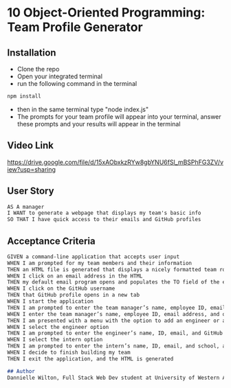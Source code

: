 # 10 Object-Oriented Programming: Team Profile Generator

## Installation

- Clone the repo
- Open your integrated terminal
- run the following command in the terminal
```md
npm install
````
- then in the same terminal type "node index.js"
- The prompts for your team profile will appear into your terminal, answer these prompts and your results will appear in the terminal

## Video Link
https://drive.google.com/file/d/15xAObxkzRYw8gbYNU6fSl_mBSPhFG3ZV/view?usp=sharing

## User Story

```md
AS A manager
I WANT to generate a webpage that displays my team's basic info
SO THAT I have quick access to their emails and GitHub profiles
```

## Acceptance Criteria

```md
GIVEN a command-line application that accepts user input
WHEN I am prompted for my team members and their information
THEN an HTML file is generated that displays a nicely formatted team roster based on user input
WHEN I click on an email address in the HTML
THEN my default email program opens and populates the TO field of the email with the address
WHEN I click on the GitHub username
THEN that GitHub profile opens in a new tab
WHEN I start the application
THEN I am prompted to enter the team manager’s name, employee ID, email address, and office number
WHEN I enter the team manager’s name, employee ID, email address, and office number
THEN I am presented with a menu with the option to add an engineer or an intern or to finish building my team
WHEN I select the engineer option
THEN I am prompted to enter the engineer’s name, ID, email, and GitHub username, and I am taken back to the menu
WHEN I select the intern option
THEN I am prompted to enter the intern’s name, ID, email, and school, and I am taken back to the menu
WHEN I decide to finish building my team
THEN I exit the application, and the HTML is generated

## Author 
Dannielle Wilton, Full Stack Web Dev student at University of Western Australia
